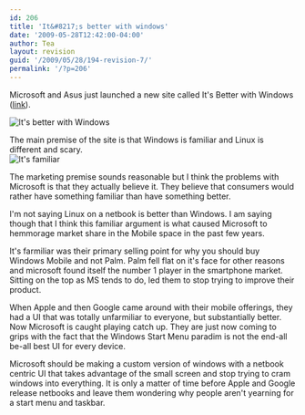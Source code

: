 ```yaml
---
id: 206
title: 'It&#8217;s better with windows'
date: '2009-05-28T12:42:00-04:00'
author: Tea
layout: revision
guid: '/2009/05/28/194-revision-7/'
permalink: '/?p=206'
---
```


Microsoft and Asus just launched a new site called It's Better with Windows ([link](http://www.itsbetterwithwindows.com/)).

![It's better with Windows](/img/entries/betterwithwindows.png)

The main premise of the site is that Windows is familiar and Linux is different and scary.  
![It's familiar](/img/entries/betterwithwindows2.png)

The marketing premise sounds reasonable but I think the problems with Microsoft is that they actually believe it. They believe that consumers would rather have something familiar than have something better.

I'm not saying Linux on a netbook is better than Windows. I am saying though that I think this familiar argument is what caused Microsoft to hemmorage market share in the Mobile space in the past few years.

It's farmiliar was their primary selling point for why you should buy Windows Mobile and not Palm. Palm fell flat on it's face for other reasons and microsoft found itself the number 1 player in the smartphone market. Sitting on the top as MS tends to do, led them to stop trying to improve their product.

When Apple and then Google came around with their mobile offerings, they had a UI that was totally unfarmiliar to everyone, but substantially better. Now Microsoft is caught playing catch up. They are just now coming to grips with the fact that the Windows Start Menu paradim is not the end-all be-all best UI for every device.

Microsoft should be making a custom version of windows with a netbook centric UI that takes advantage of the small screen and stop trying to cram windows into everything. It is only a matter of time before Apple and Google release netbooks and leave them wondering why people aren't yearning for a start menu and taskbar.